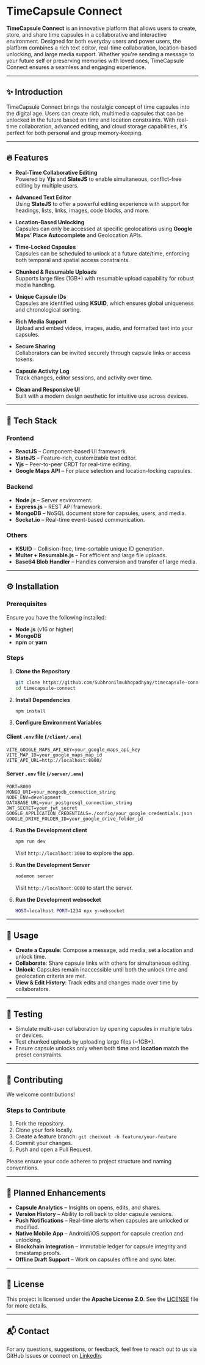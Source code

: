 # TimeCapsule Connect

**TimeCapsule Connect** is an innovative platform that allows users to create, store, and share time capsules in a collaborative and interactive environment. Designed for both everyday users and power users, the platform combines a rich text editor, real-time collaboration, location-based unlocking, and large media support. Whether you're sending a message to your future self or preserving memories with loved ones, TimeCapsule Connect ensures a seamless and engaging experience.

---

## ✨ Introduction

TimeCapsule Connect brings the nostalgic concept of time capsules into the digital age. Users can create rich, multimedia capsules that can be unlocked in the future based on time and location constraints. With real-time collaboration, advanced editing, and cloud storage capabilities, it's perfect for both personal and group memory-keeping.

---

## 🔥 Features

- **Real-Time Collaborative Editing**  
  Powered by **Yjs** and **SlateJS** to enable simultaneous, conflict-free editing by multiple users.
  
- **Advanced Text Editor**  
  Using **SlateJS** to offer a powerful editing experience with support for headings, lists, links, images, code blocks, and more.

- **Location-Based Unlocking**  
  Capsules can only be accessed at specific geolocations using **Google Maps’ Place Autocomplete** and Geolocation APIs.

- **Time-Locked Capsules**  
  Capsules can be scheduled to unlock at a future date/time, enforcing both temporal and spatial access constraints.

- **Chunked & Resumable Uploads**  
  Supports large files (1GB+) with resumable upload capability for robust media handling.

- **Unique Capsule IDs**  
  Capsules are identified using **KSUID**, which ensures global uniqueness and chronological sorting.

- **Rich Media Support**  
  Upload and embed videos, images, audio, and formatted text into your capsules.

- **Secure Sharing**  
  Collaborators can be invited securely through capsule links or access tokens.

- **Capsule Activity Log**  
  Track changes, editor sessions, and activity over time.

- **Clean and Responsive UI**  
  Built with a modern design aesthetic for intuitive use across devices.

---

## 🧰 Tech Stack

### **Frontend**

- **ReactJS** – Component-based UI framework.
- **SlateJS** – Feature-rich, customizable text editor.
- **Yjs** – Peer-to-peer CRDT for real-time editing.
- **Google Maps API** – For place selection and location-locking capsules.

### **Backend**

- **Node.js** – Server environment.
- **Express.js** – REST API framework.
- **MongoDB** – NoSQL document store for capsules, users, and media.
- **Socket.io** – Real-time event-based communication.

### **Others**

- **KSUID** – Collision-free, time-sortable unique ID generation.
- **Multer + Resumable.js** – For efficient and large file uploads.
- **Base64 Blob Handler** – Handles conversion and transfer of large media.

---

## ⚙️ Installation

### **Prerequisites**

Ensure you have the following installed:

- **Node.js** (v16 or higher)
- **MongoDB**
- **npm** or **yarn**

### **Steps**

1. **Clone the Repository**

   ```bash
   git clone https://github.com/Subhronilmukhopadhyay/timecapsule-connect.git
   cd timecapsule-connect
   ```

2. **Install Dependencies**

   ```bash
   npm install
   ```

3. **Configure Environment Variables**

#### Client `.env` file (`/client/.env`)

```env
VITE_GOOGLE_MAPS_API_KEY=your_google_maps_api_key
VITE_MAP_ID=your_google_maps_map_id
VITE_API_URL=http://localhost:8000/
```

#### Server `.env` file (`/server/.env`)

```env
PORT=8000
MONGO_URI=your_mongodb_connection_string
NODE_ENV=development
DATABASE_URL=your_postgresql_connection_string
JWT_SECRET=your_jwt_secret
GOOGLE_APPLICATION_CREDENTIALS=./config/your_google_credentials.json
GOOGLE_DRIVE_FOLDER_ID=your_google_drive_folder_id
```

4. **Run the Development client**

   ```bash
   npm run dev
   ```

   Visit `http://localhost:3000` to explore the app.

5. **Run the Development Server**

   ```bash
   nodemon server
   ```

   Visit `http://localhost:8000` to start the server.

6. **Run the Development websocket**

   ```bash
   HOST=localhost PORT=1234 npx y-websocket
   ```

---

## 🚀 Usage

- **Create a Capsule**: Compose a message, add media, set a location and unlock time.
- **Collaborate**: Share capsule links with others for simultaneous editing.
- **Unlock**: Capsules remain inaccessible until both the unlock time and geolocation criteria are met.
- **View & Edit History**: Track edits and changes made over time by collaborators.

---

## 🧪 Testing

- Simulate multi-user collaboration by opening capsules in multiple tabs or devices.
- Test chunked uploads by uploading large files (~1GB+).
- Ensure capsule unlocks only when both **time** and **location** match the preset constraints.

---

## 🤝 Contributing

We welcome contributions!

### Steps to Contribute

1. Fork the repository.
2. Clone your fork locally.
3. Create a feature branch: `git checkout -b feature/your-feature`
4. Commit your changes.
5. Push and open a Pull Request.

Please ensure your code adheres to project structure and naming conventions.

---

## 🌱 Planned Enhancements

- **Capsule Analytics** – Insights on opens, edits, and shares.
- **Version History** – Ability to roll back to older capsule versions.
- **Push Notifications** – Real-time alerts when capsules are unlocked or modified.
- **Native Mobile App** – Android/iOS support for capsule creation and unlocking.
- **Blockchain Integration** – Immutable ledger for capsule integrity and timestamp proofs.
- **Offline Draft Support** – Work on capsules offline and sync later.

---

## 📝 License

This project is licensed under the **Apache License 2.0**. See the [LICENSE](LICENSE) file for more details.

---

## 📬 Contact

For any questions, suggestions, or feedback, feel free to reach out to us via GitHub Issues or connect on [LinkedIn](https://www.linkedin.com/in/subhronilmukhopadhyay/).
